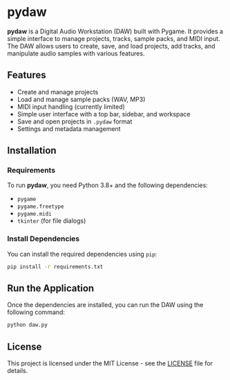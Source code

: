 # pydaw

**pydaw** is a Digital Audio Workstation (DAW) built with Pygame. It provides a simple interface to manage projects, tracks, sample packs, and MIDI input. The DAW allows users to create, save, and load projects, add tracks, and manipulate audio samples with various features.

## Features

- Create and manage projects
- Load and manage sample packs (WAV, MP3)
- MIDI input handling (currently limited)
- Simple user interface with a top bar, sidebar, and workspace
- Save and open projects in `.pydaw` format
- Settings and metadata management

## Installation

### Requirements

To run **pydaw**, you need Python 3.8+ and the following dependencies:

- `pygame`
- `pygame.freetype`
- `pygame.midi`
- `tkinter` (for file dialogs)

### Install Dependencies

You can install the required dependencies using `pip`:

```bash
pip install -r requirements.txt
```

## Run the Application
Once the dependencies are installed, you can run the DAW using the following command:

```bash
python daw.py
```

## License
This project is licensed under the MIT License - see the [LICENSE](https://github.com/airpioa/pydaw?tab=MIT-1-ov-file#) file for details.

